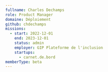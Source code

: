 ```yaml
---
fullname: Charles Dechamps
role: Product Manager
domaine: Déploiement
github: chdechamps
missions:
  - start: 2022-12-01
    end: 2023-12-01
    status: admin
    employer: GIP Plateforme de l'inclusion
    startups:
      - carnet.de.bord
memberType: beta
---
```

